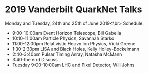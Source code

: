 # 2019 Vanderbilt QuarkNet Talks
Monday and Tuesday, 24th and 25th of June 2019<\br>
Schedule: 
* 9:00-10:00am Event Horizon Telescope, Bill Gabella
* 10:10-11:00am Particle Physics, Savannah Starko
* 11:00-12:00pm Relativistic Heavy Ion Physics, Vicki Greene
* 1:30-2:30pm LISA and Black Holes, Kelly Holley-Bockelmann
* 2:40-3:40pm Pulsar Timing Array, Natasha McMann
* 3:40-the end Discuss
* Tuesday 9:00-10:00am LHC and Pixel Detector, Will Johns

